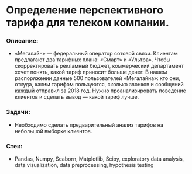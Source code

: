 # Определение перспективного тарифа для телеком компании.

### Описание:
* «Мегалайн» — федеральный оператор сотовой связи. Клиентам предлагают два тарифных плана: «Смарт» и «Ультра». Чтобы скорректировать рекламный бюджет, коммерческий департамент хочет понять, какой тариф приносит больше денег. В нашем распоряжении данные 500 пользователей «Мегалайна»: кто они, откуда, каким тарифом пользуются, сколько звонков и сообщений каждый отправил за 2018 год. Нужно проанализировать поведение клиентов и сделать вывод — какой тариф лучше.

### Задачи:
* Необходимо сделать предварительный анализ тарифов на небольшой выборке клиентов. 

### Стек:
* Pandas, Numpy, Seaborn, Matplotlib, Scipy, exploratory data analysis, data visualization, data preprocessing, hypothesis testing


